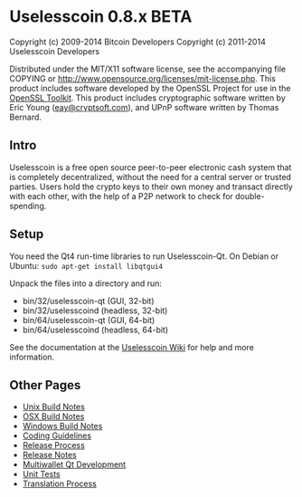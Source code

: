 Uselesscoin 0.8.x BETA
====================

Copyright (c) 2009-2014 Bitcoin Developers
Copyright (c) 2011-2014 Uselesscoin Developers

Distributed under the MIT/X11 software license, see the accompanying
file COPYING or http://www.opensource.org/licenses/mit-license.php.
This product includes software developed by the OpenSSL Project for use in the [OpenSSL Toolkit](http://www.openssl.org/). This product includes
cryptographic software written by Eric Young ([eay@cryptsoft.com](mailto:eay@cryptsoft.com)), and UPnP software written by Thomas Bernard.


Intro
---------------------
Uselesscoin is a free open source peer-to-peer electronic cash system that is
completely decentralized, without the need for a central server or trusted
parties.  Users hold the crypto keys to their own money and transact directly
with each other, with the help of a P2P network to check for double-spending.


Setup
---------------------
You need the Qt4 run-time libraries to run Uselesscoin-Qt. On Debian or Ubuntu:
	`sudo apt-get install libqtgui4`

Unpack the files into a directory and run:

- bin/32/uselesscoin-qt (GUI, 32-bit)
- bin/32/uselesscoind (headless, 32-bit)
- bin/64/uselesscoin-qt (GUI, 64-bit)
- bin/64/uselesscoind (headless, 64-bit)

See the documentation at the [Uselesscoin Wiki](http://uselesscoin.info)
for help and more information.


Other Pages
---------------------
- [Unix Build Notes](build-unix.md)
- [OSX Build Notes](build-osx.md)
- [Windows Build Notes](build-msw.md)
- [Coding Guidelines](coding.md)
- [Release Process](release-process.md)
- [Release Notes](release-notes.md)
- [Multiwallet Qt Development](multiwallet-qt.md)
- [Unit Tests](unit-tests.md)
- [Translation Process](translation_process.md)
